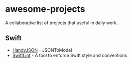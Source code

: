 # awesome-projects
A collaborative list of projects that useful in daily work.

## Swift

- [HandyJSON](https://github.com/alibaba/HandyJSON) - JSONToModel
- [SwiftLint](https://github.com/realm/SwiftLint)   - A tool to enforce Swift style and conventions
